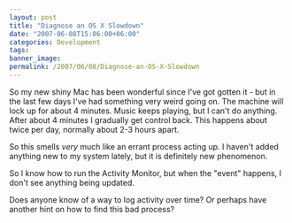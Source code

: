 ```yaml
---
layout: post
title: "Diagnose an OS X Slowdown"
date: "2007-06-08T15:06:00+06:00"
categories: Development 
tags: 
banner_image: 
permalink: /2007/06/08/Diagnose-an-OS-X-Slowdown
---
```


So my new shiny Mac has been wonderful since I've got gotten it - but in the last few days I've had something very weird going on. The machine will lock up for about 4 minutes. Music keeps playing, but I can't do anything. After about 4 minutes I gradually get control back. This happens about twice per day, normally about 2-3 hours apart.

So this smells <i>very</i> much like an errant process acting up. I haven't added anything new to my system lately, but it is definitely new phenomenon. 

So I know how to run the Activity Monitor, but when the "event" happens, I don't see anything being updated. 

Does anyone know of a way to log activity over time? Or perhaps have another hint on how to find this bad process?